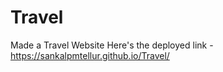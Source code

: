 # Travel
Made a Travel Website
Here's the deployed link -  https://sankalpmtellur.github.io/Travel/
